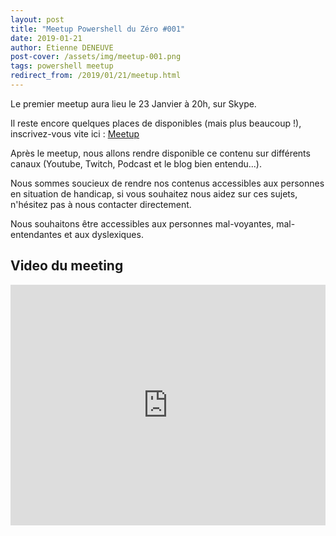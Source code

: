 ```yaml
---
layout: post
title: "Meetup Powershell du Zéro #001"
date: 2019-01-21
author: Etienne DENEUVE
post-cover: /assets/img/meetup-001.png
tags: powershell meetup
redirect_from: /2019/01/21/meetup.html
---
```


Le premier meetup aura lieu le 23 Janvier à 20h, sur Skype.

Il reste encore quelques places de disponibles (mais plus beaucoup !), inscrivez-vous vite ici : [Meetup](https://www.meetup.com/fr-FR/Powershell-du-Zero/events/258026532)

Après le meetup, nous allons rendre disponible ce contenu sur différents canaux (Youtube, Twitch, Podcast et le blog bien entendu...).

Nous sommes soucieux de rendre nos contenus accessibles aux personnes en situation de handicap,
si vous souhaitez nous aidez sur ces sujets, n'hésitez pas à nous contacter directement.

Nous souhaitons être accessibles aux personnes mal-voyantes, mal-entendantes et aux dyslexiques.

## Video du meeting

<iframe type="text/html" width="100%" height="385" src="https://www.youtube.com/embed/aXeKe-4OsBc" frameborder="0"></iframe>
